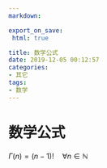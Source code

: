 ```yaml
---
markdown:

export_on_save:
 html: true

title: 数学公式
date: 2019-12-05 00:12:57
categories: 
- 其它
tags:
- 数学
---
```

# 数学公式

$\Gamma(n) = (n-1)!\quad\forall n\in\mathbb N$